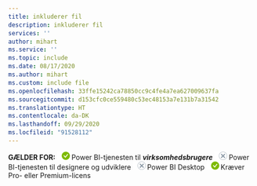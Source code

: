 ```yaml
---
title: inkluderer fil
description: inkluderer fil
services: ''
author: mihart
ms.service: ''
ms.topic: include
ms.date: 08/17/2020
ms.author: mihart
ms.custom: include file
ms.openlocfilehash: 33ffe15242ca78850cc9c4fe4a7ea627009637fa
ms.sourcegitcommit: d153cfc0ce559480c53ec48153a7e131b7a31542
ms.translationtype: HT
ms.contentlocale: da-DK
ms.lasthandoff: 09/29/2020
ms.locfileid: "91528112"
---
```

<Token>**GÆLDER FOR:** ![Gælder for.](media/yes.png)Power BI-tjenesten til ***virksomhedsbrugere*** ![Gælder ikke for.](media/no.png)Power BI-tjenesten til designere og udviklere ![Gælder ikke for.](media/no.png)Power BI Desktop ![Gælder for.](media/yes.png)Kræver Pro- eller Premium-licens </Token>